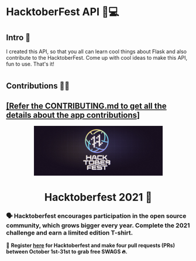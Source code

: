 # HacktoberFest API 📕💻

## Intro 📜

I created this API, so that you all can learn cool things about Flask and also contribute to the HacktoberFest.
Come up with cool ideas to make this API, fun to use. That's it!

#

## Contributions 🎃🎃

## **<a href = "https://github.com/K0DEL/HacktoberFest-2022/blob/master/CONTRIBUTING.md">[Refer the CONTRIBUTING.md to get all the details about the app contributions]</a>**

<p align="center">
    <a href="https://hacktoberfest.digitalocean.com/">
        <img src="static/images/HacktoberFest.png" width="70%">
    </a>
</p>

<h1 align="center"> Hacktoberfest 2021 🎉</h1>

### 🗣 Hacktoberfest encourages participation in the open source community, which grows bigger every year. Complete the 2021 challenge and earn a limited edition T-shirt.

📢 **Register [here](https://hacktoberfest.digitalocean.com) for Hacktoberfest and make four pull requests (PRs) between October 1st-31st to grab free SWAGS 🔥.**

#
